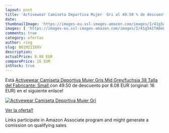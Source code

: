 ```yaml
---
layout: post
title: 'Activewear Camiseta Deportiva Mujer  Gri al 49.50 % de descuento'
date: 
thumbnailImage: 'https://images-eu.ssl-images-amazon.com/images/I/41g5A1TA0oL._SL200_.jpg'
images: [ 'https://images-eu.ssl-images-amazon.com/images/I/41g5A1TA0oL._SL200_.jpg' ]
comments: true
category: ofertas
author: ring
slug: B01MZ1I8XV
description:
actualPrice: 8.08 EUR
comparePrice: 16 EUR
inStock: true
---
```


Está [Activewear Camiseta Deportiva Mujer  Gris  Mid Grey/fuchsia   38  Talla del Fabricante: Small ](https://www.amazon.es/dp/B01MZ1I8XV/?tag=tolees-21) con 49.50 de descuento por 8.08 EUR (original: 16 EUR) en el siguiente enlace!

[![Activewear Camiseta Deportiva Mujer  Gri](https://images-eu.ssl-images-amazon.com/images/I/41g5A1TA0oL._SL200_.jpg)](https://www.amazon.es/dp/B01MZ1I8XV/?tag=tolees-21)

[Ver la oferta!!](https://www.amazon.es/dp/B01MZ1I8XV/?tag=tolees-21)

Links participate in Amazon Associate program and might generate a comission on qualifying sales


